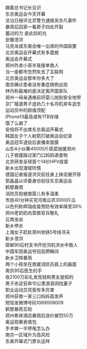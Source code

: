 跟着总书记长见识  
东京奥运会今天开幕  
法治日报评北京警方通报吴亦凡事件  
暴雨后回家一看房子四处开裂  
蓄过的力 是此刻的光  
安徽泄洪  
马克龙成东奥会唯一出席的外国政要  
北京奥运会开幕式有多震撼  
奥运会开幕式  
郑州外卖小哥半夜接单救人  
当一座都市忽然失去了互联网  
北京奥运会那年你多大了  
南京确诊患者没有重症病例出现  
林丹称最难的是决定离开国家队  
郑州一母亲遇难前将婴儿抛到安全地带  
京广隧道男子连劝几十名司机弃车逃生  
运动员中的颜值顶配  
iPhone13最高或有1TB存储  
饿了么崩了  
安倍将不出席东京奥运开幕式  
韩国女子个人射箭打破奥运会纪录  
奥运冠军退役后直播卖面膜  
山东4小伙筹45000斤蔬菜驰援郑州  
儿子救援路过家门口妈妈递食物  
北京研发全球首个14价HPV疫苗  
新乡出现漫堤险情  
德国记者报道洪灾前往身上抹泥被开除  
郭晶晶以评委身份前往东京奥运会  
鹤壁暴雨  
消防员抱被救婴儿有多温柔  
市民40分钟买完河南瓜农3000斤瓜  
以色列称辉瑞疫苗预防有效率降至39%  
郑州老奶奶向营救官兵敬礼  
云南虫谷  
新乡停水  
上海女子赶赴郑州地铁5号线寻夫  
新乡泄洪  
邯郸90后村支书开挖沟机洪水中救人  
中国军团奥运夺冠高燃瞬间  
新乡卫辉暴雨  
两个小孩坐在救援消防员肩上的画面  
南京95后医生的手  
收2100万彩礼发现钱和男友是假的  
男子赤足狂奔10公里游涵洞找妻子  
职业运动员究竟有多厉害  
郑州获救一家三口妈妈首发声  
短信发微博号码1069009009  
鹤壁暴雨互助  
郑州希岸酒店暴雨后涨价被罚50万  
奥运观赛表情包  
手术做一半停电怎么办  
南京一区域升为高风险  
东奥开幕式门票长这样  
